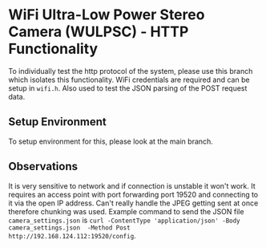 # WiFi Ultra-Low Power Stereo Camera (WULPSC) - HTTP Functionality
To individually test the http protocol of the system, please use this branch which isolates this functionality. WiFi credentials are required and can be setup in ``wifi.h``. Also used to test the JSON parsing of the POST request data.

## Setup Environment
To setup environment for this, please look at the main branch.

## Observations
It is very sensitive to network and if connection is unstable it won't work. It requires an access point with port forwarding port 19520 and connecting to it via the open IP address. Can't really handle the JPEG getting sent at once therefore chunking was used. Example command to send the JSON file ``camera_settings.json`` is ``curl -ContentType 'application/json' -Body camera_settings.json  -Method Post http://192.168.124.112:19520/config``.